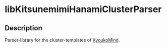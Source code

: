# libKitsunemimiHanamiClusterParser

## Description

Parser-library for the cluster-templates of [KyoukoMind](https://github.com/kitsudaiki/KyoukoMind).
